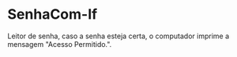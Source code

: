 # SenhaCom-If
Leitor de senha, caso a senha esteja certa, o computador imprime a mensagem "Acesso Permitido.".
